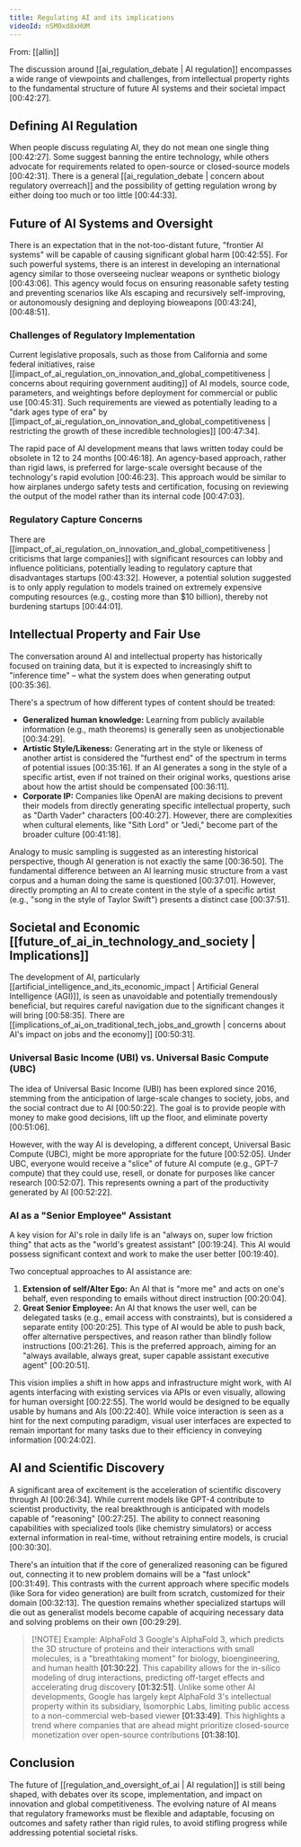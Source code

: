 ```yaml
---
title: Regulating AI and its implications
videoId: nSM0xd8xHUM
---
```


From: [[allin]] <br/> 

The discussion around [[ai_regulation_debate | AI regulation]] encompasses a wide range of viewpoints and challenges, from intellectual property rights to the fundamental structure of future AI systems and their societal impact <a class="yt-timestamp" data-t="00:42:27">[00:42:27]</a>.

## Defining AI Regulation

When people discuss regulating AI, they do not mean one single thing <a class="yt-timestamp" data-t="00:42:27">[00:42:27]</a>. Some suggest banning the entire technology, while others advocate for requirements related to open-source or closed-source models <a class="yt-timestamp" data-t="00:42:31">[00:42:31]</a>. There is a general [[ai_regulation_debate | concern about regulatory overreach]] and the possibility of getting regulation wrong by either doing too much or too little <a class="yt-timestamp" data-t="00:44:33">[00:44:33]</a>.

## Future of AI Systems and Oversight

There is an expectation that in the not-too-distant future, "frontier AI systems" will be capable of causing significant global harm <a class="yt-timestamp" data-t="00:42:55">[00:42:55]</a>. For such powerful systems, there is an interest in developing an international agency similar to those overseeing nuclear weapons or synthetic biology <a class="yt-timestamp" data-t="00:43:06">[00:43:06]</a>. This agency would focus on ensuring reasonable safety testing and preventing scenarios like AIs escaping and recursively self-improving, or autonomously designing and deploying bioweapons <a class="yt-timestamp" data-t="00:43:24">[00:43:24]</a>, <a class="yt-timestamp" data-t="00:48:51">[00:48:51]</a>.

### Challenges of Regulatory Implementation
Current legislative proposals, such as those from California and some federal initiatives, raise [[impact_of_ai_regulation_on_innovation_and_global_competitiveness | concerns about requiring government auditing]] of AI models, source code, parameters, and weightings before deployment for commercial or public use <a class="yt-timestamp" data-t="00:45:31">[00:45:31]</a>. Such requirements are viewed as potentially leading to a "dark ages type of era" by [[impact_of_ai_regulation_on_innovation_and_global_competitiveness | restricting the growth of these incredible technologies]] <a class="yt-timestamp" data-t="00:47:34">[00:47:34]</a>.

The rapid pace of AI development means that laws written today could be obsolete in 12 to 24 months <a class="yt-timestamp" data-t="00:46:18">[00:46:18]</a>. An agency-based approach, rather than rigid laws, is preferred for large-scale oversight because of the technology's rapid evolution <a class="yt-timestamp" data-t="00:46:23">[00:46:23]</a>. This approach would be similar to how airplanes undergo safety tests and certification, focusing on reviewing the output of the model rather than its internal code <a class="yt-timestamp" data-t="00:47:03">[00:47:03]</a>.

### Regulatory Capture Concerns
There are [[impact_of_ai_regulation_on_innovation_and_global_competitiveness | criticisms that large companies]] with significant resources can lobby and influence politicians, potentially leading to regulatory capture that disadvantages startups <a class="yt-timestamp" data-t="00:43:32">[00:43:32]</a>. However, a potential solution suggested is to only apply regulation to models trained on extremely expensive computing resources (e.g., costing more than $10 billion), thereby not burdening startups <a class="yt-timestamp" data-t="00:44:01">[00:44:01]</a>.

## Intellectual Property and Fair Use

The conversation around AI and intellectual property has historically focused on training data, but it is expected to increasingly shift to "inference time" – what the system does when generating output <a class="yt-timestamp" data-t="00:35:36">[00:35:36]</a>.

There's a spectrum of how different types of content should be treated:
*   **Generalized human knowledge:** Learning from publicly available information (e.g., math theorems) is generally seen as unobjectionable <a class="yt-timestamp" data-t="00:34:29">[00:34:29]</a>.
*   **Artistic Style/Likeness:** Generating art in the style or likeness of another artist is considered the "furthest end" of the spectrum in terms of potential issues <a class="yt-timestamp" data-t="00:35:16">[00:35:16]</a>. If an AI generates a song in the style of a specific artist, even if not trained on their original works, questions arise about how the artist should be compensated <a class="yt-timestamp" data-t="00:36:11">[00:36:11]</a>.
*   **Corporate IP:** Companies like OpenAI are making decisions to prevent their models from directly generating specific intellectual property, such as "Darth Vader" characters <a class="yt-timestamp" data-t="00:40:27">[00:40:27]</a>. However, there are complexities when cultural elements, like "Sith Lord" or "Jedi," become part of the broader culture <a class="yt-timestamp" data-t="00:41:18">[00:41:18]</a>.

Analogy to music sampling is suggested as an interesting historical perspective, though AI generation is not exactly the same <a class="yt-timestamp" data-t="00:36:50">[00:36:50]</a>. The fundamental difference between an AI learning music structure from a vast corpus and a human doing the same is questioned <a class="yt-timestamp" data-t="00:37:01">[00:37:01]</a>. However, directly prompting an AI to create content in the style of a specific artist (e.g., "song in the style of Taylor Swift") presents a distinct case <a class="yt-timestamp" data-t="00:37:51">[00:37:51]</a>.

## Societal and Economic [[future_of_ai_in_technology_and_society | Implications]]

The development of AI, particularly [[artificial_intelligence_and_its_economic_impact | Artificial General Intelligence (AGI)]], is seen as unavoidable and potentially tremendously beneficial, but requires careful navigation due to the significant changes it will bring <a class="yt-timestamp" data-t="00:58:35">[00:58:35]</a>. There are [[implications_of_ai_on_traditional_tech_jobs_and_growth | concerns about AI's impact on jobs and the economy]] <a class="yt-timestamp" data-t="00:50:31">[00:50:31]</a>.

### Universal Basic Income (UBI) vs. Universal Basic Compute (UBC)
The idea of Universal Basic Income (UBI) has been explored since 2016, stemming from the anticipation of large-scale changes to society, jobs, and the social contract due to AI <a class="yt-timestamp" data-t="00:50:22">[00:50:22]</a>. The goal is to provide people with money to make good decisions, lift up the floor, and eliminate poverty <a class="yt-timestamp" data-t="00:51:06">[00:51:06]</a>.

However, with the way AI is developing, a different concept, Universal Basic Compute (UBC), might be more appropriate for the future <a class="yt-timestamp" data-t="00:52:05">[00:52:05]</a>. Under UBC, everyone would receive a "slice" of future AI compute (e.g., GPT-7 compute) that they could use, resell, or donate for purposes like cancer research <a class="yt-timestamp" data-t="00:52:07">[00:52:07]</a>. This represents owning a part of the productivity generated by AI <a class="yt-timestamp" data-t="00:52:22">[00:52:22]</a>.

### AI as a "Senior Employee" Assistant
A key vision for AI's role in daily life is an "always on, super low friction thing" that acts as the "world's greatest assistant" <a class="yt-timestamp" data-t="00:19:24">[00:19:24]</a>. This AI would possess significant context and work to make the user better <a class="yt-timestamp" data-t="00:19:40">[00:19:40]</a>.

Two conceptual approaches to AI assistance are:
1.  **Extension of self/Alter Ego:** An AI that is "more me" and acts on one's behalf, even responding to emails without direct instruction <a class="yt-timestamp" data-t="00:20:04">[00:20:04]</a>.
2.  **Great Senior Employee:** An AI that knows the user well, can be delegated tasks (e.g., email access with constraints), but is considered a separate entity <a class="yt-timestamp" data-t="00:20:25">[00:20:25]</a>. This type of AI would be able to push back, offer alternative perspectives, and reason rather than blindly follow instructions <a class="yt-timestamp" data-t="00:21:26">[00:21:26]</a>. This is the preferred approach, aiming for an "always available, always great, super capable assistant executive agent" <a class="yt-timestamp" data-t="00:20:51">[00:20:51]</a>.

This vision implies a shift in how apps and infrastructure might work, with AI agents interfacing with existing services via APIs or even visually, allowing for human oversight <a class="yt-timestamp" data-t="00:22:55">[00:22:55]</a>. The world would be designed to be equally usable by humans and AIs <a class="yt-timestamp" data-t="00:22:40">[00:22:40]</a>. While voice interaction is seen as a hint for the next computing paradigm, visual user interfaces are expected to remain important for many tasks due to their efficiency in conveying information <a class="yt-timestamp" data-t="00:24:02">[00:24:02]</a>.

## AI and Scientific Discovery

A significant area of excitement is the acceleration of scientific discovery through AI <a class="yt-timestamp" data-t="00:26:34">[00:26:34]</a>. While current models like GPT-4 contribute to scientist productivity, the real breakthrough is anticipated with models capable of "reasoning" <a class="yt-timestamp" data-t="00:27:25">[00:27:25]</a>. The ability to connect reasoning capabilities with specialized tools (like chemistry simulators) or access external information in real-time, without retraining entire models, is crucial <a class="yt-timestamp" data-t="00:30:30">[00:30:30]</a>.

There's an intuition that if the core of generalized reasoning can be figured out, connecting it to new problem domains will be a "fast unlock" <a class="yt-timestamp" data-t="00:31:49">[00:31:49]</a>. This contrasts with the current approach where specific models (like Sora for video generation) are built from scratch, customized for their domain <a class="yt-timestamp" data-t="00:32:13">[00:32:13]</a>. The question remains whether specialized startups will die out as generalist models become capable of acquiring necessary data and solving problems on their own <a class="yt-timestamp" data-t="00:29:29">[00:29:29]</a>.

> [!NOTE] Example: AlphaFold 3
> Google's AlphaFold 3, which predicts the 3D structure of proteins and their interactions with small molecules, is a "breathtaking moment" for biology, bioengineering, and human health <a class="yt-timestamp" data-t="01:30:22">[01:30:22]</a>. This capability allows for the in-silico modeling of drug interactions, predicting off-target effects and accelerating drug discovery <a class="yt-timestamp" data-t="01:32:51">[01:32:51]</a>. Unlike some other AI developments, Google has largely kept AlphaFold 3's intellectual property within its subsidiary, Isomorphic Labs, limiting public access to a non-commercial web-based viewer <a class="yt-timestamp" data-t="01:33:49">[01:33:49]</a>. This highlights a trend where companies that are ahead might prioritize closed-source monetization over open-source contributions <a class="yt-timestamp" data-t="01:38:10">[01:38:10]</a>.

## Conclusion

The future of [[regulation_and_oversight_of_ai | AI regulation]] is still being shaped, with debates over its scope, implementation, and impact on innovation and global competitiveness. The evolving nature of AI means that regulatory frameworks must be flexible and adaptable, focusing on outcomes and safety rather than rigid rules, to avoid stifling progress while addressing potential societal risks.